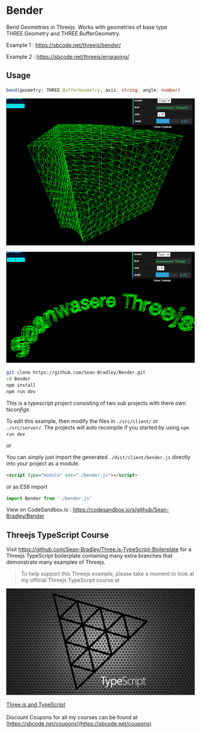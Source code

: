 # Bender

Bend Geometries in Threejs. Works with geometries of base type THREE.Geometry and THREE.BufferGeometry.

Example 1 : https://sbcode.net/threejs/bender/

Example 2 : https://sbcode.net/threejs/engraving/

## Usage
```typescript
bend(geometry: THREE.BufferGeometry, axis: string, angle: number)
```

![Bending a cube](docs/cube.jpg)

![Bending text](docs/text.jpg)

```bash
git clone https://github.com/Sean-Bradley/Bender.git
cd Bender
npm install
npm run dev
```

This is a typescript project consisting of two sub projects with there own *tsconfigs*.

To edit this example, then modify the files in `./src/client/` or `./src/server/`. The projects will auto recompile if you started by using `npm run dev`

or

You can simply just import the generated `./dist/client/bender.js` directly into your project as a module.

```html
<script type="module" src="./bender.js"></script>
```

or as ES6 import

```typescript
import Bender from './bender.js'
```

View on CodeSandbox.io : https://codesandbox.io/s/github/Sean-Bradley/Bender

## Threejs TypeScript Course

Visit https://github.com/Sean-Bradley/Three.js-TypeScript-Boilerplate for a Threejs TypeScript boilerplate containing many extra branches that demonstrate many examples of Threejs.

> To help support this Threejs example, please take a moment to look at my official Threejs TypeScript course at 

[![Threejs TypeScript Course](docs/threejs-course-image.png)](https://www.udemy.com/course/threejs-tutorials/?referralCode=4C7E1DE91C3E42F69D0F)

  [Three.js and TypeScript](https://www.udemy.com/course/threejs-tutorials/?referralCode=4C7E1DE91C3E42F69D0F)<br/>  
  Discount Coupons for all my courses can be found at [https://sbcode.net/coupons](https://sbcode.net/coupons)
